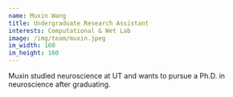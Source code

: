 ```yaml
---
name: Muxin Wang
title: Undergraduate Research Assistant
interests: Computational & Wet Lab
image: /img/team/muxin.jpeg
im_width: 160
im_height: 160
---
```

Muxin studied neuroscience at UT and wants to pursue a Ph.D. in neuroscience after graduating.
